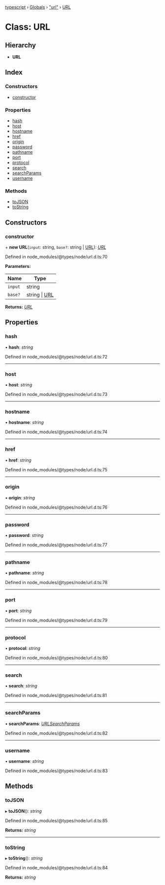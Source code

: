 [typescript](../README.md) › [Globals](../globals.md) › ["url"](../modules/_url_.md) › [URL](_url_.url.md)

# Class: URL

## Hierarchy

* **URL**

## Index

### Constructors

* [constructor](_url_.url.md#constructor)

### Properties

* [hash](_url_.url.md#hash)
* [host](_url_.url.md#host)
* [hostname](_url_.url.md#hostname)
* [href](_url_.url.md#href)
* [origin](_url_.url.md#origin)
* [password](_url_.url.md#password)
* [pathname](_url_.url.md#pathname)
* [port](_url_.url.md#port)
* [protocol](_url_.url.md#protocol)
* [search](_url_.url.md#search)
* [searchParams](_url_.url.md#searchparams)
* [username](_url_.url.md#username)

### Methods

* [toJSON](_url_.url.md#tojson)
* [toString](_url_.url.md#tostring)

## Constructors

###  constructor

\+ **new URL**(`input`: string, `base?`: string | [URL](_url_.url.md)): *[URL](_url_.url.md)*

Defined in node_modules/@types/node/url.d.ts:70

**Parameters:**

Name | Type |
------ | ------ |
`input` | string |
`base?` | string &#124; [URL](_url_.url.md) |

**Returns:** *[URL](_url_.url.md)*

## Properties

###  hash

• **hash**: *string*

Defined in node_modules/@types/node/url.d.ts:72

___

###  host

• **host**: *string*

Defined in node_modules/@types/node/url.d.ts:73

___

###  hostname

• **hostname**: *string*

Defined in node_modules/@types/node/url.d.ts:74

___

###  href

• **href**: *string*

Defined in node_modules/@types/node/url.d.ts:75

___

###  origin

• **origin**: *string*

Defined in node_modules/@types/node/url.d.ts:76

___

###  password

• **password**: *string*

Defined in node_modules/@types/node/url.d.ts:77

___

###  pathname

• **pathname**: *string*

Defined in node_modules/@types/node/url.d.ts:78

___

###  port

• **port**: *string*

Defined in node_modules/@types/node/url.d.ts:79

___

###  protocol

• **protocol**: *string*

Defined in node_modules/@types/node/url.d.ts:80

___

###  search

• **search**: *string*

Defined in node_modules/@types/node/url.d.ts:81

___

###  searchParams

• **searchParams**: *[URLSearchParams](_url_.urlsearchparams.md)*

Defined in node_modules/@types/node/url.d.ts:82

___

###  username

• **username**: *string*

Defined in node_modules/@types/node/url.d.ts:83

## Methods

###  toJSON

▸ **toJSON**(): *string*

Defined in node_modules/@types/node/url.d.ts:85

**Returns:** *string*

___

###  toString

▸ **toString**(): *string*

Defined in node_modules/@types/node/url.d.ts:84

**Returns:** *string*
